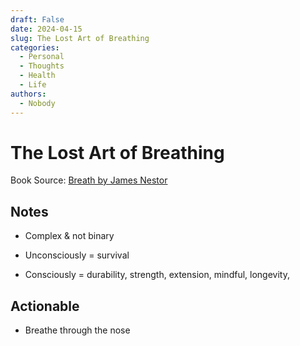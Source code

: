 ```yaml
---
draft: False
date: 2024-04-15
slug: The Lost Art of Breathing
categories:
  - Personal
  - Thoughts
  - Health
  - Life
authors:
  - Nobody
---
```


# The Lost Art of Breathing

Book Source: [Breath by James Nestor](https://www.google.com/books/edition/Breath/6lS9DwAAQBAJ?hl=en&gbpv=1&printsec=frontcover)

## Notes

- Complex & not binary

- Unconsciously = survival

- Consciously = durability, strength, extension, mindful, longevity, 

## Actionable

- Breathe through the nose